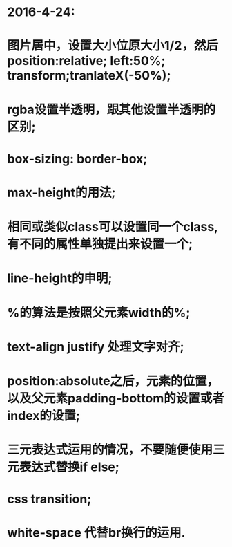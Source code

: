 # 2016-4-24:
# 图片居中，设置大小位原大小1/2，然后position:relative; left:50%; transform;tranlateX(-50%);
# rgba设置半透明，跟其他设置半透明的区别;
# box-sizing: border-box;
# max-height的用法;
# 相同或类似class可以设置同一个class,有不同的属性单独提出来设置一个;
# line-height的申明;
# <meta name="viewport" content="width=device-width, initial-scale=1, maximum-scale=1, minimum-scale=1, user-scalable=no"> 
# %的算法是按照父元素width的%;
# text-align justify 处理文字对齐;
# position:absolute之后，元素的位置，以及父元素padding-bottom的设置或者index的设置;
# 三元表达式运用的情况，不要随便使用三元表达式替换if else;
# css transition;
# white-space 代替br换行的运用.



